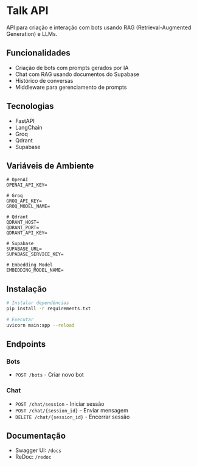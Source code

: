 # Talk API

API para criação e interação com bots usando RAG (Retrieval-Augmented Generation) e LLMs.

## Funcionalidades

- Criação de bots com prompts gerados por IA
- Chat com RAG usando documentos do Supabase
- Histórico de conversas
- Middleware para gerenciamento de prompts

## Tecnologias

- FastAPI
- LangChain
- Groq
- Qdrant
- Supabase

## Variáveis de Ambiente

```env
# OpenAI
OPENAI_API_KEY=

# Groq
GROQ_API_KEY=
GROQ_MODEL_NAME=

# Qdrant
QDRANT_HOST=
QDRANT_PORT=
QDRANT_API_KEY=

# Supabase
SUPABASE_URL=
SUPABASE_SERVICE_KEY=

# Embedding Model
EMBEDDING_MODEL_NAME=
```

## Instalação

```bash
# Instalar dependências
pip install -r requirements.txt

# Executar
uvicorn main:app --reload
```

## Endpoints

### Bots

- `POST /bots` - Criar novo bot

### Chat

- `POST /chat/session` - Iniciar sessão
- `POST /chat/{session_id}` - Enviar mensagem
- `DELETE /chat/{session_id}` - Encerrar sessão

## Documentação

- Swagger UI: `/docs`
- ReDoc: `/redoc` 